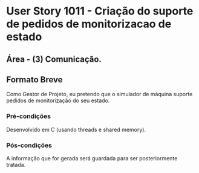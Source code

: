 # User Story 1011 - Criação do suporte de pedidos de monitorizacao de estado

## Área - (3) Comunicação.

## Formato Breve

Como Gestor de Projeto, eu pretendo que o simulador de máquina suporte pedidos de monitorização do seu estado.

### Pré-condições

Desenvolvido em C (usando threads e shared memory).

### Pós-condições

A informação que for gerada será guardada para ser posteriormente tratada.
